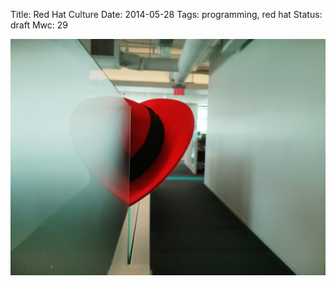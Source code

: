 Title: Red Hat Culture
Date: 2014-05-28
Tags: programming, red hat
Status: draft
Mwc: 29

![Red Hat heart image](/static/images/029/red_hat_heart.jpg "Red Hat heart image")

